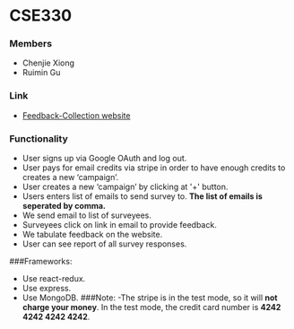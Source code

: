 # CSE330

### Members
- Chenjie Xiong
- Ruimin Gu
### Link
- [Feedback-Collection website](https://cryptic-anchorage-34361.herokuapp.com/)
### Functionality
- User signs up via Google OAuth and log out.
- User pays for email credits via stripe in order to have enough credits to creates a new ‘campaign’.
- User creates a new ‘campaign’ by clicking at '+' button.
-	Users enters list of emails to send survey to. **The list of emails is seperated by comma.**
-	We send email to list of surveyees.
-	Surveyees click on link in email to provide feedback.
-	We tabulate feedback on the website. 
-	User can see report of all survey responses.

###Frameworks:
-	Use react-redux.
-	Use express.
-	Use MongoDB.
###Note:
-The stripe is in the test mode, so it will **not charge your money**. In the test mode, the credit card number is **4242 4242 4242 4242**. 
